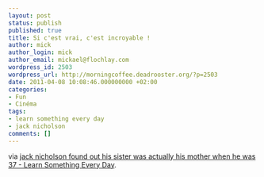 ```yaml
---
layout: post
status: publish
published: true
title: Si c'est vrai, c'est incroyable !
author: mick
author_login: mick
author_email: mickael@flochlay.com
wordpress_id: 2503
wordpress_url: http://morningcoffee.deadrooster.org/?p=2503
date: 2011-04-08 10:08:46.000000000 +02:00
categories:
- Fun
- Cinéma
tags:
- learn something every day
- jack nicholson
comments: []
---
```


via <a href="http://www.learnsomethingeveryday.co.uk/2011/04/05">jack nicholson found out his sister was actually his mother when he was 37 - Learn Something Every Day</a>.

